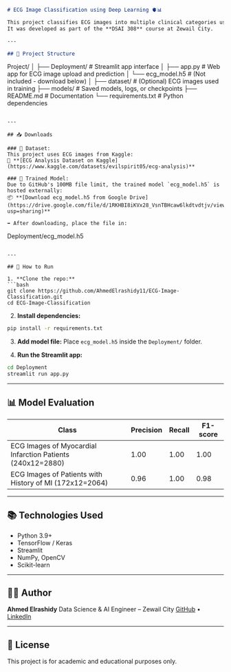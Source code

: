 
```markdown
# ECG Image Classification using Deep Learning 🫀📊

This project classifies ECG images into multiple clinical categories using a Convolutional Neural Network (CNN).  
It was developed as part of the **DSAI 308** course at Zewail City.

---

## 📁 Project Structure

```

Project/
│
├── Deployment/              # Streamlit app interface
│   ├── app.py               # Web app for ECG image upload and prediction
│   └── ecg\_model.h5         # (Not included - download below)
│
├── dataset/                 # (Optional) ECG images used in training
├── models/                  # Saved models, logs, or checkpoints
├── README.md                # Documentation
└── requirements.txt         # Python dependencies

```

---

## 📥 Downloads

### 🔹 Dataset:
This project uses ECG images from Kaggle:  
📂 **[ECG Analysis Dataset on Kaggle](https://www.kaggle.com/datasets/evilspirit05/ecg-analysis)**

### 🔹 Trained Model:
Due to GitHub's 100MB file limit, the trained model `ecg_model.h5` is hosted externally:  
📦 **[Download ecg_model.h5 from Google Drive](https://drive.google.com/file/d/1RKHBI8iKVx28_VsnTBHcaw6lkdtvdtjv/view?usp=sharing)**

➡️ After downloading, place the file in:
```

Deployment/ecg\_model.h5

````

---

## 🚀 How to Run

1. **Clone the repo:**
```bash
git clone https://github.com/AhmedElrashidy11/ECG-Image-Classification.git
cd ECG-Image-Classification
````

2. **Install dependencies:**

```bash
pip install -r requirements.txt
```

3. **Add model file:**
   Place `ecg_model.h5` inside the `Deployment/` folder.

4. **Run the Streamlit app:**

```bash
cd Deployment
streamlit run app.py
```

---

## 📊 Model Evaluation

| Class                                                      | Precision | Recall | F1-score |
| ---------------------------------------------------------- | --------- | ------ | -------- |
| ECG Images of Myocardial Infarction Patients (240x12=2880) | 1.00      | 1.00   | 1.00     |
| ECG Images of Patients with History of MI (172x12=2064)    | 0.96      | 1.00   | 0.98     |

---

## 📚 Technologies Used

* Python 3.9+
* TensorFlow / Keras
* Streamlit
* NumPy, OpenCV
* Scikit-learn

---

## 👨‍💻 Author

**Ahmed Elrashidy**
Data Science & AI Engineer – Zewail City
[GitHub](https://github.com/AhmedElrashidy11) • [LinkedIn](https://www.linkedin.com/in/ahmedelrashidy)

---

## 🧠 License

This project is for academic and educational purposes only.

````
